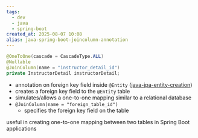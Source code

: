```yaml
---
tags:
  - dev
  - java
  - spring-boot
created_at: 2025-08-07 10:08
alias: java-spring-boot-joincolumn-annotation
---
```

```java
@OneToOne(cascade = CascadeType.ALL)
@Nullable
@JoinColumn(name = "instructor_detail_id")
private InstructorDetail instructorDetail;
```
- annotation on foreign key field inside `@Entity` ([java-jpa-entity-creation](dev/java/java-jpa-entity-creation.md))
- creates a foreign key field to the `@Entity` table
- simulates/allows a one-to-one mapping similar to a relational database
- `@JoinColumn(name = "foreign_table_id")`
	- specifies the foreign key field on the table

useful in creating one-to-one mapping between two tables in Spring Boot applications